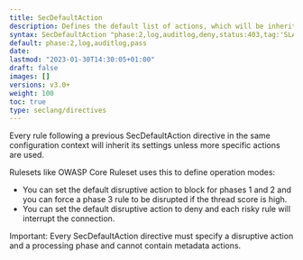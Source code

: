 ```yaml
---
title: SecDefaultAction
description: Defines the default list of actions, which will be inherited by the rules in the same configuration context.
syntax: SecDefaultAction "phase:2,log,auditlog,deny,status:403,tag:'SLA 24/7'"
default: phase:2,log,auditlog,pass
date: 
lastmod: "2023-01-30T14:30:05+01:00"
draft: false
images: []
versions: v3.0+
weight: 100
toc: true
type: seclang/directives
---
```

[//]: <> (This file is generated by tools/directivesgen. DO NOT EDIT.)
Every rule following a previous SecDefaultAction directive in the same configuration
context will inherit its settings unless more specific actions are used.

Rulesets like OWASP Core Ruleset uses this to define operation modes:

- You can set the default disruptive action to block for phases 1 and 2 and you can force
a phase 3 rule to be disrupted if the thread score is high.
- You can set the default disruptive action to deny and each risky rule will interrupt
the connection.

Important: Every SecDefaultAction directive must specify a disruptive action and a processing phase and cannot contain metadata actions.

